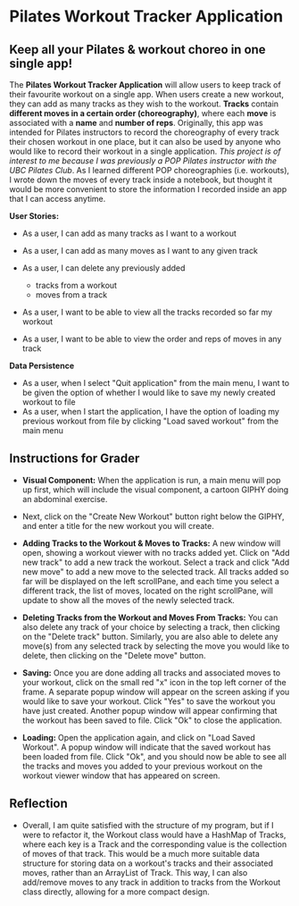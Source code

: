 # Pilates Workout Tracker Application

## Keep all your Pilates & workout choreo in one single app! 


The **Pilates Workout Tracker Application** will allow users to keep track of their favourite workout on a single app. 
When users create a new workout, they can add as many tracks as they wish to the workout. 
**Tracks** contain **different moves in a certain order (choreography)**, where each **move** is associated with a 
**name** and **number of reps**. Originally, this app was intended for Pilates instructors to record the choreography 
of every track their chosen workout in one place, but it can also be used by anyone who would like to 
record their workout in a single application. _This project is of interest to me because I was previously a 
POP Pilates instructor with the UBC Pilates Club_. As I learned different POP choreographies (i.e. workouts), 
I wrote down the moves of every track inside a notebook, but thought it would be more convenient to store 
the information I recorded inside an app that I can access anytime.

**User Stories:**

- As a user, I can add as many tracks as I want to a workout
- As a user, I can add as many moves as I want to any given track
- As a user, I can delete any previously added
  - tracks from a workout
  - moves from a track
  
- As a user, I want to be able to view all the tracks recorded so far my workout
- As a user, I want to be able to view the order and reps of moves in any track

**Data Persistence**
- As a user, when I select "Quit application" from the main menu, I want to be given the option of 
  whether I would like to save my newly created workout to file
- As a user, when I start the application, I have the option of loading my previous workout from file
  by clicking "Load saved workout" from the main menu

## Instructions for Grader

- **Visual Component:** When the application is run, a main menu will pop up first, which will include the visual component, 
a cartoon GIPHY doing an abdominal exercise.
- Next, click on the "Create New Workout" button right below the GIPHY, and enter a title for the new workout you will create.


- **Adding Tracks to the Workout & Moves to Tracks:** A new window will open, showing a workout viewer with no tracks added yet. Click on "Add new track" to add a 
new track the workout. Select a track and click "Add new move" to add a new move to the selected track. All tracks
added so far will be displayed on the left scrollPane, and each time you select a different track, the list of moves, located
on the right scrollPane, will update to show all the moves of the newly selected track. 


- **Deleting Tracks from the Workout and Moves From Tracks:** You can also delete any track of your choice by selecting a track, then clicking on the "Delete track" button. Similarly,
you are also able to delete any move(s) from any selected track by selecting the move you would like to delete, then
clicking on the "Delete move" button.


- **Saving:** Once you are done adding all tracks and associated moves to your workout, click on the small red "x" icon in the 
top left corner of the frame. A separate popup window will appear on the screen asking if you would like to save your workout.
Click "Yes" to save the workout you have just created. Another popup window will appear confirming that the workout has
been saved to file. Click "Ok" to close the application.


- **Loading:** Open the application again, and click on "Load Saved Workout". A popup window will indicate that the saved workout 
has been loaded from file. Click "Ok", and you should now be able to see all the tracks and moves you added to your previous workout
on the workout viewer window that has appeared on screen.

## Reflection

- Overall, I am quite satisfied with the structure of my program, but if I were to refactor it,
the Workout class would have a HashMap of Tracks, where each key is a Track and the corresponding value
is the collection of moves of that track. This would be a much more suitable data structure for
storing data on a workout's tracks and their associated moves, rather than an ArrayList of Track. 
This way, I can also add/remove moves to any track in addition to tracks from the Workout class directly, allowing
for a more compact design. 

